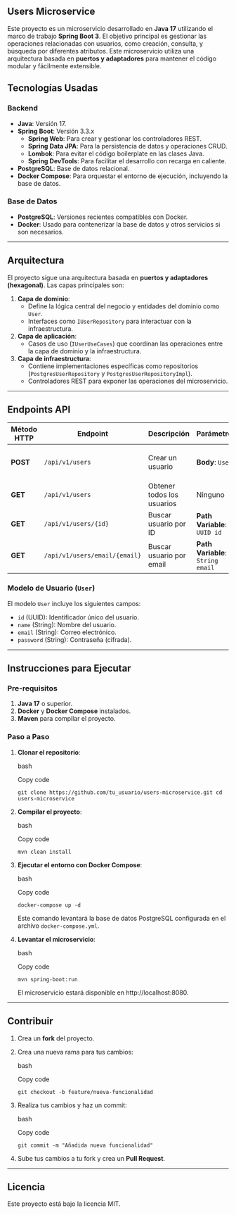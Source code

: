 

## **Users Microservice**

Este proyecto es un microservicio desarrollado en **Java 17** utilizando el marco de trabajo **Spring Boot 3**. El objetivo principal es gestionar las operaciones relacionadas con usuarios, como creación, consulta, y búsqueda por diferentes atributos. Este microservicio utiliza una arquitectura basada en **puertos y adaptadores** para mantener el código modular y fácilmente extensible.

## **Tecnologías Usadas**

### **Backend**

- **Java**: Versión 17.
- **Spring Boot**: Versión 3.3.x
    - **Spring Web**: Para crear y gestionar los controladores REST.
    - **Spring Data JPA**: Para la persistencia de datos y operaciones CRUD.
    - **Lombok**: Para evitar el código boilerplate en las clases Java.
    - **Spring DevTools**: Para facilitar el desarrollo con recarga en caliente.
- **PostgreSQL**: Base de datos relacional.
- **Docker Compose**: Para orquestar el entorno de ejecución, incluyendo la base de datos.

### **Base de Datos**

- **PostgreSQL**: Versiones recientes compatibles con Docker.
- **Docker**: Usado para contenerizar la base de datos y otros servicios si son necesarios.

---

## **Arquitectura**

El proyecto sigue una arquitectura basada en **puertos y adaptadores (hexagonal)**. Las capas principales son:

1. **Capa de dominio**:
    - Define la lógica central del negocio y entidades del dominio como `User`.
    - Interfaces como `IUserRepository` para interactuar con la infraestructura.
2. **Capa de aplicación**:
    - Casos de uso (`IUserUseCases`) que coordinan las operaciones entre la capa de dominio y la infraestructura.
3. **Capa de infraestructura**:
    - Contiene implementaciones específicas como repositorios (`PostgresUserRepository` y `PostgresUserRepositoryImpl`).
    - Controladores REST para exponer las operaciones del microservicio.

---

## **Endpoints API**

|Método HTTP|Endpoint|Descripción|Parámetros|Respuesta|
|---|---|---|---|---|
|**POST**|`/api/v1/users`|Crear un usuario|**Body**: `User`|**201**: Objeto `User` creado.|
|**GET**|`/api/v1/users`|Obtener todos los usuarios|Ninguno|**200**: Lista de objetos `User`.|
|**GET**|`/api/v1/users/{id}`|Buscar usuario por ID|**Path Variable**: `UUID id`|**200**: Objeto `User`.|
|**GET**|`/api/v1/users/email/{email}`|Buscar usuario por email|**Path Variable**: `String email`|**200**: Objeto `User`.|

### **Modelo de Usuario (`User`)**

El modelo `User` incluye los siguientes campos:

- `id` (UUID): Identificador único del usuario.
- `name` (String): Nombre del usuario.
- `email` (String): Correo electrónico.
- `password` (String): Contraseña (cifrada).

---

## **Instrucciones para Ejecutar**

### **Pre-requisitos**

1. **Java 17** o superior.
2. **Docker** y **Docker Compose** instalados.
3. **Maven** para compilar el proyecto.

### **Paso a Paso**

1. **Clonar el repositorio**:

   bash

   Copy code

   `git clone https://github.com/tu_usuario/users-microservice.git cd users-microservice`

2. **Compilar el proyecto**:

   bash

   Copy code

   `mvn clean install`

3. **Ejecutar el entorno con Docker Compose**:

   bash

   Copy code

   `docker-compose up -d`

   Este comando levantará la base de datos PostgreSQL configurada en el archivo `docker-compose.yml`.

4. **Levantar el microservicio**:

   bash

   Copy code

   `mvn spring-boot:run`

   El microservicio estará disponible en http://localhost:8080.



---

## **Contribuir**

1. Crea un **fork** del proyecto.
2. Crea una nueva rama para tus cambios:

   bash

   Copy code

   `git checkout -b feature/nueva-funcionalidad`

3. Realiza tus cambios y haz un commit:

   bash

   Copy code

   `git commit -m "Añadida nueva funcionalidad"`

4. Sube tus cambios a tu fork y crea un **Pull Request**.

---

## **Licencia**

Este proyecto está bajo la licencia MIT.